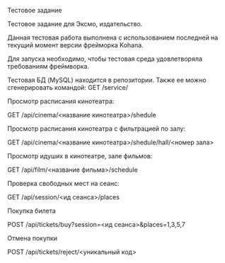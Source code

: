 Тестовое задание

Тестовое задание для Эксмо, издательство.

Данная тестовая работа выполнена с использованием последней на текущий момент
версии фрейморка Kohana. 

Для запуска необходимо, чтобы тестовая среда удовлетворяла требованиям фреймворка.

Тестовая БД (MySQL) находится в репозитории.
Также ее можно сгенерировать командой: GET /service/

Просмотр расписания кинотеатра:

GET /api/cinema/<название кинотеатра>/shedule

Просмотр расписания кинотеатра с фильтрацией по залу:

GET /api/cinema/<название кинотеатра>/shedule/hall/<номер зала>

Просмотр идуших в кинотеатре, зале фильмов:

GET /api/film/<название фильма>/schedule

Проверка свободных мест на сеанс:

GET /api/session/<ид сеанса>/places

Покупка билета

POST /api/tickets/buy?session=<ид сеанса>&places=1,3,5,7

Отмена покупки

POST /api/tickets/reject/<уникальный код>
